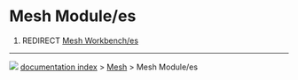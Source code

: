 # Mesh Module/es
1.  REDIRECT [Mesh Workbench/es](Mesh_Workbench/es.md)



---
![](images/Right_arrow.png) [documentation index](../README.md) > [Mesh](Mesh_Workbench.md) > Mesh Module/es
